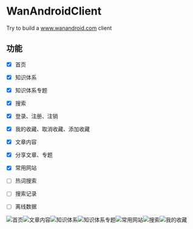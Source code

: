 # WanAndroidClient
Try to build a www.wanandroid.com client

## 功能
- [x] 首页
- [x] 知识体系
- [x] 知识体系专题
- [x] 搜索
- [x] 登录、注册、注销
- [x] 我的收藏、取消收藏、添加收藏
- [x] 文章内容
- [x] 分享文章、专题
- [x] 常用网站
- [ ] 热词搜索
- [ ] 搜索记录
- [ ] 离线数据


![首页](http://ovlhlis72.bkt.clouddn.com/17-12-26/40547997.jpg?imageView2/2/w/300/q/95)![文章内容](http://ovlhlis72.bkt.clouddn.com/17-12-26/25027868.jpg?imageView2/2/w/320/q/95)![知识体系](http://ovlhlis72.bkt.clouddn.com/17-12-26/424106.jpg?imageView2/2/w/320/q/95)![知识体系专题](http://ovlhlis72.bkt.clouddn.com/17-12-26/86559983.jpg?imageView2/2/w/320/q/95)![常用网站](http://ovlhlis72.bkt.clouddn.com/17-12-26/13337032.jpg?imageView2/2/w/320/q/95)![搜索](http://ovlhlis72.bkt.clouddn.com/17-12-26/6996196.jpg?imageView2/2/w/320/q/95)![我的收藏](http://ovlhlis72.bkt.clouddn.com/17-12-26/93005295.jpg?imageView2/2/w/320/q/95)

